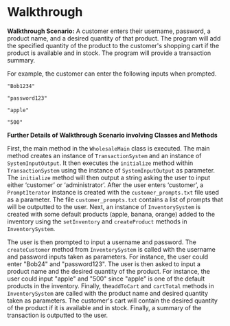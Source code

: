 ﻿# Walkthrough


**Walkthrough Scenario:**  A customer enters their username, password, a product name, and a desired quantity of that product. The program will add the specified quantity of the product to the customer's shopping cart if the product is available and in stock. The program will provide a transaction summary. 

For example, the customer can enter the following inputs when prompted.

    "Bob1234"

    "password123"

    "apple"

    "500"

**Further Details of Walkthrough Scenario involving Classes and Methods** 

First, the main method in the `WholesaleMain` class is executed. The main method creates an instance of `TransactionSystem` and an instance of `SystemInputOutput`. It then executes the `initialize` method within `TransactionSystem` using the instance of `SystemInputOutput` as parameter. The `initialize` method will then output a string asking the user to input either ‘customer’ or ‘administrator’. After the user enters ‘customer’, a `PromptIterator` instance is created with the `customer_prompts.txt` file used as a parameter. The file `customer_prompts.txt` contains a list of prompts that will be outputted to the user.  Next, an instance of `InventorySystem` is created with some default products (apple, banana, orange) added to the inventory using the `setInventory` and `createProduct` methods in `InventorySystem`.

The user is then prompted to input a username and password.  The `createCustomer` method from  `InventorySystem` is called with the username and password inputs taken as parameters.  For instance, the user could enter "Bob24" and "password123". The user is then asked to input a product name and the desired quantity of the product. For instance, the user could input "apple" and "500" since "apple" is one of the default products in the inventory.  Finally, the`addToCart` and `cartTotal` methods in `InventorySystem` are called with the product name and desired quantity taken as parameters. The customer's cart will contain the desired quantity of the product if it is available and in stock. Finally, a summary of the transaction is outputted to the user.
